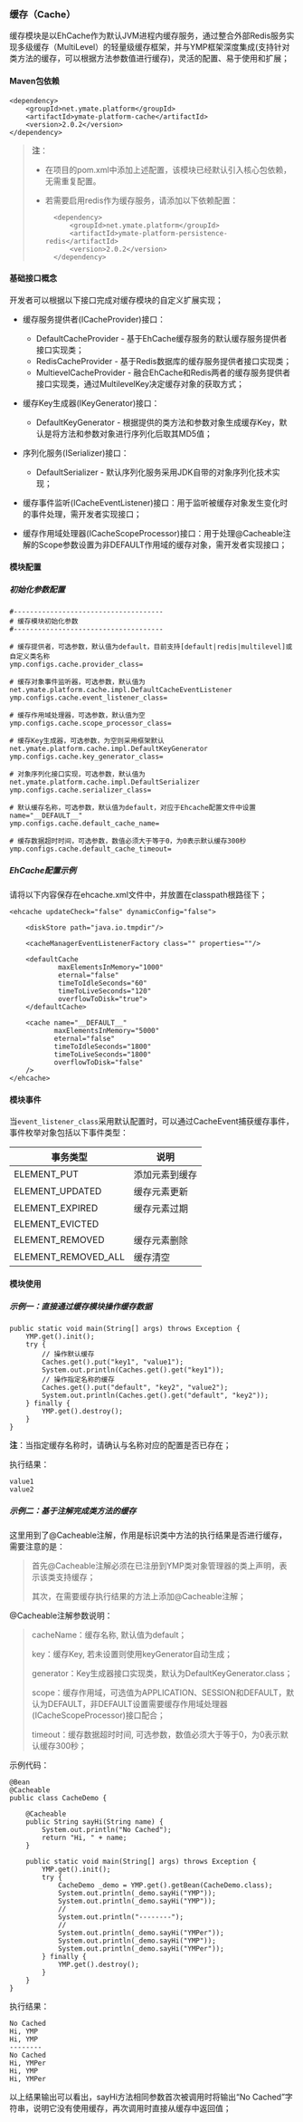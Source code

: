 ### 缓存（Cache）

缓存模块是以EhCache作为默认JVM进程内缓存服务，通过整合外部Redis服务实现多级缓存（MultiLevel）的轻量级缓存框架，并与YMP框架深度集成(支持针对类方法的缓存，可以根据方法参数值进行缓存)，灵活的配置、易于使用和扩展；

#### Maven包依赖

    <dependency>
        <groupId>net.ymate.platform</groupId>
        <artifactId>ymate-platform-cache</artifactId>
        <version>2.0.2</version>
    </dependency>

> **注**：
> - 在项目的pom.xml中添加上述配置，该模块已经默认引入核心包依赖，无需重复配置。
> - 若需要启用redis作为缓存服务，请添加以下依赖配置：
>
>         <dependency>
>             <groupId>net.ymate.platform</groupId>
>             <artifactId>ymate-platform-persistence-redis</artifactId>
>             <version>2.0.2</version>
>         </dependency>

#### 基础接口概念

开发者可以根据以下接口完成对缓存模块的自定义扩展实现；

- 缓存服务提供者(ICacheProvider)接口：

    + DefaultCacheProvider - 基于EhCache缓存服务的默认缓存服务提供者接口实现类；
    + RedisCacheProvider - 基于Redis数据库的缓存服务提供者接口实现类；
    + MultievelCacheProvider - 融合EhCache和Redis两者的缓存服务提供者接口实现类，通过MultilevelKey决定缓存对象的获取方式；

- 缓存Key生成器(IKeyGenerator)接口：

    + DefaultKeyGenerator - 根据提供的类方法和参数对象生成缓存Key，默认是将方法和参数对象进行序列化后取其MD5值；

- 序列化服务(ISerializer)接口：

    + DefaultSerializer - 默认序列化服务采用JDK自带的对象序列化技术实现；

- 缓存事件监听(ICacheEventListener)接口：用于监听被缓存对象发生变化时的事件处理，需开发者实现接口；

- 缓存作用域处理器(ICacheScopeProcessor)接口：用于处理@Cacheable注解的Scope参数设置为非DEFAULT作用域的缓存对象，需开发者实现接口；

#### 模块配置

##### 初始化参数配置

    #-------------------------------------
    # 缓存模块初始化参数
    #-------------------------------------

    # 缓存提供者，可选参数，默认值为default，目前支持[default|redis|multilevel]或自定义类名称
    ymp.configs.cache.provider_class=

    # 缓存对象事件监听器，可选参数，默认值为net.ymate.platform.cache.impl.DefaultCacheEventListener
    ymp.configs.cache.event_listener_class=

    # 缓存作用域处理器，可选参数，默认值为空
    ymp.configs.cache.scope_processor_class=

    # 缓存Key生成器，可选参数，为空则采用框架默认net.ymate.platform.cache.impl.DefaultKeyGenerator
    ymp.configs.cache.key_generator_class=

    # 对象序列化接口实现，可选参数，默认值为net.ymate.platform.cache.impl.DefaultSerializer
    ymp.configs.cache.serializer_class=

    # 默认缓存名称，可选参数，默认值为default，对应于Ehcache配置文件中设置name="__DEFAULT__"
    ymp.configs.cache.default_cache_name=

    # 缓存数据超时时间，可选参数，数值必须大于等于0，为0表示默认缓存300秒
    ymp.configs.cache.default_cache_timeout=

##### EhCache配置示例

请将以下内容保存在ehcache.xml文件中，并放置在classpath根路径下；

    <ehcache updateCheck="false" dynamicConfig="false">

        <diskStore path="java.io.tmpdir"/>

        <cacheManagerEventListenerFactory class="" properties=""/>

        <defaultCache
                maxElementsInMemory="1000"
                eternal="false"
                timeToIdleSeconds="60"
                timeToLiveSeconds="120"
                overflowToDisk="true">
        </defaultCache>

        <cache name="__DEFAULT__"
               maxElementsInMemory="5000"
               eternal="false"
               timeToIdleSeconds="1800"
               timeToLiveSeconds="1800"
               overflowToDisk="false"
        />
    </ehcache>

#### 模块事件

当`event_listener_class`采用默认配置时，可以通过CacheEvent捕获缓存事件，事件枚举对象包括以下事件类型：

|事务类型|说明|
|---|---|
|ELEMENT_PUT|添加元素到缓存|
|ELEMENT_UPDATED|缓存元素更新|
|ELEMENT_EXPIRED|缓存元素过期|
|ELEMENT_EVICTED||
|ELEMENT_REMOVED|缓存元素删除|
|ELEMENT_REMOVED_ALL|缓存清空|

#### 模块使用

##### 示例一：直接通过缓存模块操作缓存数据

    public static void main(String[] args) throws Exception {
        YMP.get().init();
        try {
            // 操作默认缓存
            Caches.get().put("key1", "value1");
            System.out.println(Caches.get().get("key1"));
            // 操作指定名称的缓存
            Caches.get().put("default", "key2", "value2");
            System.out.println(Caches.get().get("default", "key2"));
        } finally {
            YMP.get().destroy();
        }
    }

**注**：当指定缓存名称时，请确认与名称对应的配置是否已存在；

执行结果：

    value1
    value2

##### 示例二：基于注解完成类方法的缓存

这里用到了@Cacheable注解，作用是标识类中方法的执行结果是否进行缓存，需要注意的是：

> 首先@Cacheable注解必须在已注册到YMP类对象管理器的类上声明，表示该类支持缓存；
> 
> 其次，在需要缓存执行结果的方法上添加@Cacheable注解；

@Cacheable注解参数说明：

> cacheName：缓存名称, 默认值为default；
> 
> key：缓存Key, 若未设置则使用keyGenerator自动生成；
> 
> generator：Key生成器接口实现类，默认为DefaultKeyGenerator.class；
> 
> scope：缓存作用域，可选值为APPLICATION、SESSION和DEFAULT，默认为DEFAULT，非DEFAULT设置需要缓存作用域处理器(ICacheScopeProcessor)接口配合；
> 
> timeout：缓存数据超时时间, 可选参数，数值必须大于等于0，为0表示默认缓存300秒；

示例代码：

    @Bean
    @Cacheable
    public class CacheDemo {

        @Cacheable
        public String sayHi(String name) {
            System.out.println("No Cached");
            return "Hi, " + name;
        }

        public static void main(String[] args) throws Exception {
            YMP.get().init();
            try {
                CacheDemo _demo = YMP.get().getBean(CacheDemo.class);
                System.out.println(_demo.sayHi("YMP"));
                System.out.println(_demo.sayHi("YMP"));
                //
                System.out.println("--------");
                //
                System.out.println(_demo.sayHi("YMPer"));
                System.out.println(_demo.sayHi("YMP"));
                System.out.println(_demo.sayHi("YMPer"));
            } finally {
                YMP.get().destroy();
            }
        }
    }

执行结果：

    No Cached
    Hi, YMP
    Hi, YMP
    --------
    No Cached
    Hi, YMPer
    Hi, YMP
    Hi, YMPer

以上结果输出可以看出，sayHi方法相同参数首次被调用时将输出“No Cached”字符串，说明它没有使用缓存，再次调用时直接从缓存中返回值；
